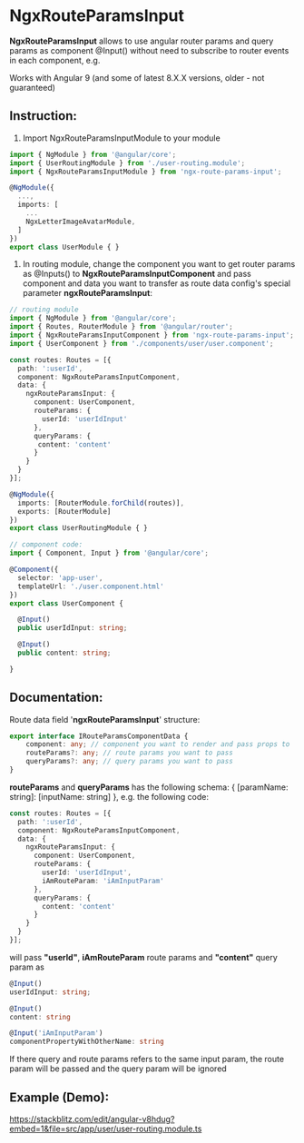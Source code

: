 # NgxRouteParamsInput

**NgxRouteParamsInput** allows to use angular router params and query params as component @Input() without need to subscribe to router events in each component, e.g.

Works with Angular 9 (and some of latest 8.X.X versions, older - not guaranteed)

## Instruction:

1. Import NgxRouteParamsInputModule to your module

```typescript
import { NgModule } from '@angular/core';
import { UserRoutingModule } from './user-routing.module';
import { NgxRouteParamsInputModule } from 'ngx-route-params-input';

@NgModule({
  ...,
  imports: [
    ...
    NgxLetterImageAvatarModule,
  ]
})
export class UserModule { }
```
1. In routing module, change the component you want to get router params as @Inputs()
to **NgxRouteParamsInputComponent** and pass component and data you want to transfer as route data config's special parameter **ngxRouteParamsInput**:
```typescript
// routing module
import { NgModule } from '@angular/core';
import { Routes, RouterModule } from '@angular/router';
import { NgxRouteParamsInputComponent } from 'ngx-route-params-input';
import { UserComponent } from './components/user/user.component';

const routes: Routes = [{
  path: ':userId',
  component: NgxRouteParamsInputComponent,
  data: {
    ngxRouteParamsInput: {
      component: UserComponent,
      routeParams: {
        userId: 'userIdInput'
      },
      queryParams: {
       content: 'content'
      }
    }
  }
}];

@NgModule({
  imports: [RouterModule.forChild(routes)],
  exports: [RouterModule]
})
export class UserRoutingModule { }
```
```typescript
// component code:
import { Component, Input } from '@angular/core';

@Component({
  selector: 'app-user',
  templateUrl: './user.component.html'
})
export class UserComponent {

  @Input()
  public userIdInput: string;

  @Input()
  public content: string;

}
```

## Documentation:

Route data field '**ngxRouteParamsInput**' structure:
```typescript
export interface IRouteParamsComponentData {
    component: any; // component you want to render and pass props to
    routeParams?: any; // route params you want to pass
    queryParams?: any; // query params you want to pass
}
```
**routeParams** and **queryParams** has the following schema:
{
    [paramName: string]: [inputName: string]
},
e.g. the following code:
```typescript
const routes: Routes = [{
  path: ':userId',
  component: NgxRouteParamsInputComponent,
  data: {
    ngxRouteParamsInput: {
      component: UserComponent,
      routeParams: {
        userId: 'userIdInput',
        iAmRouteParam: 'iAmInputParam'
      },
      queryParams: {
        content: 'content'
      }
    }
  }
}];
```
will pass **"userId"**, **iAmRouteParam** route params and **"content"** query param as
```typescript
@Input()
userIdInput: string;

@Input()
content: string

@Input('iAmInputParam')
componentPropertyWithOtherName: string

```
If there query and route params refers to the same input param, the route param will be passed and the query param will be ignored

## Example (Demo):

https://stackblitz.com/edit/angular-v8hdug?embed=1&file=src/app/user/user-routing.module.ts

